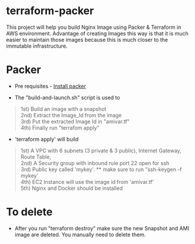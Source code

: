 # terraform-packer
This project will help you build Nginx Image using Packer & Terraform in AWS environment.
Advantage of creating Images this way is that it is much easier to maintain those images because this is much closer to the immutable infrastructure.

# Packer
- Pre requisites - [Install packer](https://learn.hashicorp.com/tutorials/packer/getting-started-install)

- The "build-and-launch.sh" script is used to <br />
> 1st) Build an image with a snapshot <br />
> 2nd) Extract the Image_Id from the image <br />
> 3rd) Put the extracted Image Id in "amivar.tf" <br />
> 4th) Finally run "terrafom apply" <br />
- 'terraform apply' will build <br />
> 1st) A VPC with 6 subnets (3 private & 3 public), Internet Gateway, Route Table, <br />
> 2nd) A Security group with inbound rule port 22 open for ssh <br />
> 3rd) Public key called 'mykey'. ** make sure to run "ssh-keygen -f mykey' <br />
> 4th) EC2 Instance will use the image id from 'amivar.tf' <br />
> 5th) Nginx and Docker should be installed <br />


# To delete
- After you run "terraform destroy" make sure the new Snapshot and AMI image are deleted. You manually need to delete them.
